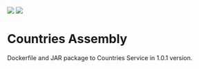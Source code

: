 [![](https://images.microbadger.com/badges/image/lozanomatheus/countries-assembly:1.0.1.svg)](https://microbadger.com/images/lozanomatheus/countries-assembly:1.0.1) [![](https://images.microbadger.com/badges/version/lozanomatheus/countries-assembly:1.0.1.svg)](https://microbadger.com/images/lozanomatheus/countries-assembly:1.0.1)

# Countries Assembly

Dockerfile and JAR package to Countries Service in 1.0.1 version.